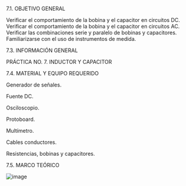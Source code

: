 







7.1. OBJETIVO GENERAL

Verificar el comportamiento de la bobina y el capacitor en circuitos DC.
Verificar el comportamiento de la bobina y el capacitor en circuitos AC.
Verificar las combinaciones serie y paralelo de bobinas y capacitores.
Familiarizarse con el uso de instrumentos de medida.


7.3. INFORMACIÓN GENERAL

PRÁCTICA NO. 7. INDUCTOR Y CAPACITOR





7.4. MATERIAL Y EQUIPO REQUERIDO

Generador de señales.

Fuente DC.

Osciloscopio.

Protoboard.

Multímetro.

Cables conductores.

Resistencias, bobinas y capacitores.




7.5. MARCO TEÓRICO

![image](https://user-images.githubusercontent.com/116819100/217990468-145a9f97-bc6f-48d9-aea1-82f62d645002.png)











